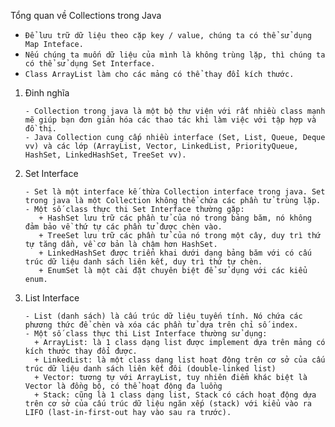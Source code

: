 Tổng quan về Collections trong Java

- `Để lưu trữ dữ liệu theo cặp key / value, chúng ta có thể sử dụng Map Inteface.`
- `Nếu chúng ta muốn dữ liệu của mình là không trùng lặp, thì chúng ta có thể sử dụng Set Interface.`
- `Class ArrayList làm cho các mảng có thể thay đổi kích thước.`

1. Đinh nghĩa

       - Collection trong java là một bộ thư viện với rất nhiều class mạnh mẽ giúp bạn đơn giản hóa các thao tác khi làm việc với tập hợp và đồ thị.
       - Java Collection cung cấp nhiều interface (Set, List, Queue, Deque vv) và các lớp (ArrayList, Vector, LinkedList, PriorityQueue, HashSet, LinkedHashSet, TreeSet vv).
2. Set Interface

       - Set là một interface kế thừa Collection interface trong java. Set trong java là một Collection không thể chứa các phần tử trùng lặp.
       - Một số class thực thi Set Interface thường gặp:
          + HashSet lưu trữ các phần tử của nó trong bảng băm, nó không đảm bảo về thứ tự các phần tử được chèn vào.
          + TreeSet lưu trữ các phần tử của nó trong một cây, duy trì thứ tự tăng dần, về cơ bản là chậm hơn HashSet.
          + LinkedHashSet được triển khai dưới dạng bảng băm với có cấu trúc dữ liệu danh sách liên kết, duy trì thứ tự chèn.
          + EnumSet là một cài đặt chuyên biệt để sử dụng với các kiểu enum.
3. List Interface

       - List (danh sách) là cấu trúc dữ liệu tuyến tính. Nó chứa các phương thức để chèn và xóa các phần tử dựa trên chỉ số index.
       - Một số class thực thi List Interface thường sử dụng:       
         + ArrayList: là 1 class dạng list được implement dựa trên mảng có kích thước thay đổi được.
         + LinkedList: là một class dạng list hoạt động trên cơ sở của cấu trúc dữ liệu danh sách liên kết đôi (double-linked list)
         + Vector: tương tự với ArrayList, tuy nhiên điểm khác biệt là Vector là đồng bộ, có thể hoạt động đa luồng
         + Stack: cũng là 1 class dạng list, Stack có cách hoạt động dựa trên cơ sở của cấu trúc dữ liệu ngăn xếp (stack) với kiểu vào ra LIFO (last-in-first-out hay vào sau ra trước).